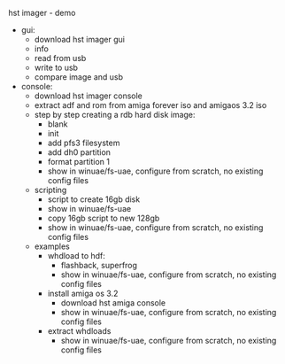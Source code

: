 hst imager - demo

- gui:
  - download hst imager gui
  - info
  - read from usb
  - write to usb
  - compare image and usb
- console:
    - download hst imager console
    - extract adf and rom from amiga forever iso and amigaos 3.2 iso
    - step by step creating a rdb hard disk image:
      - blank
      - init
      - add pfs3 filesystem
      - add dh0 partition
      - format partition 1
      - show in winuae/fs-uae, configure from scratch, no existing config files
    - scripting
      - script to create 16gb disk
      - show in winuae/fs-uae
      - copy 16gb script to new 128gb
      - show in winuae/fs-uae, configure from scratch, no existing config files
    - examples
      - whdload to hdf:
        - flashback, superfrog
        - show in winuae/fs-uae, configure from scratch, no existing config files
      - install amiga os 3.2
        - download hst amiga console
        - show in winuae/fs-uae, configure from scratch, no existing config files
      - extract whdloads
        - show in winuae/fs-uae, configure from scratch, no existing config files
